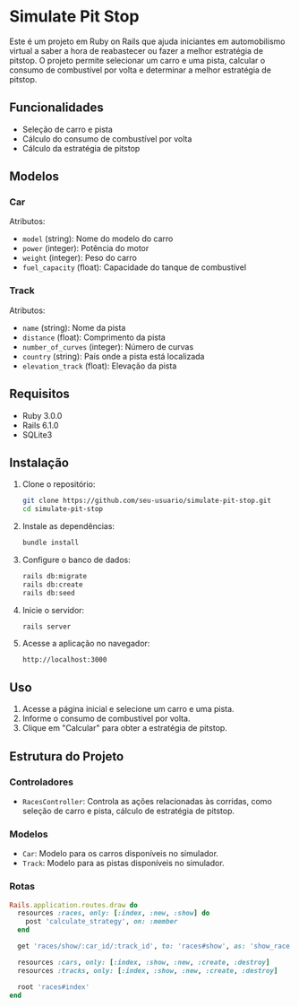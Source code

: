 # Simulate Pit Stop

Este é um projeto em Ruby on Rails que ajuda iniciantes em automobilismo virtual a saber a hora de reabastecer ou fazer a melhor estratégia de pitstop. O projeto permite selecionar um carro e uma pista, calcular o consumo de combustível por volta e determinar a melhor estratégia de pitstop.

## Funcionalidades

- Seleção de carro e pista
- Cálculo do consumo de combustível por volta
- Cálculo da estratégia de pitstop

## Modelos

### Car

Atributos:
- `model` (string): Nome do modelo do carro
- `power` (integer): Potência do motor
- `weight` (integer): Peso do carro
- `fuel_capacity` (float): Capacidade do tanque de combustível

### Track

Atributos:
- `name` (string): Nome da pista
- `distance` (float): Comprimento da pista
- `number_of_curves` (integer): Número de curvas
- `country` (string): País onde a pista está localizada
- `elevation_track` (float): Elevação da pista

## Requisitos

- Ruby 3.0.0
- Rails 6.1.0
- SQLite3

## Instalação

1. Clone o repositório:

    ```bash
    git clone https://github.com/seu-usuario/simulate-pit-stop.git
    cd simulate-pit-stop
    ```

2. Instale as dependências:

    ```bash
    bundle install
    ```

3. Configure o banco de dados:

    ```bash
    rails db:migrate
    rails db:create
    rails db:seed
    ```

4. Inicie o servidor:

    ```bash
    rails server
    ```

5. Acesse a aplicação no navegador:

    ```
    http://localhost:3000
    ```

## Uso

1. Acesse a página inicial e selecione um carro e uma pista.
2. Informe o consumo de combustível por volta.
3. Clique em "Calcular" para obter a estratégia de pitstop.

## Estrutura do Projeto

### Controladores

- `RacesController`: Controla as ações relacionadas às corridas, como seleção de carro e pista, cálculo de estratégia de pitstop.

### Modelos

- `Car`: Modelo para os carros disponíveis no simulador.
- `Track`: Modelo para as pistas disponíveis no simulador.

### Rotas

```ruby
Rails.application.routes.draw do
  resources :races, only: [:index, :new, :show] do
    post 'calculate_strategy', on: :member
  end

  get 'races/show/:car_id/:track_id', to: 'races#show', as: 'show_race'

  resources :cars, only: [:index, :show, :new, :create, :destroy]
  resources :tracks, only: [:index, :show, :new, :create, :destroy]

  root 'races#index'
end
